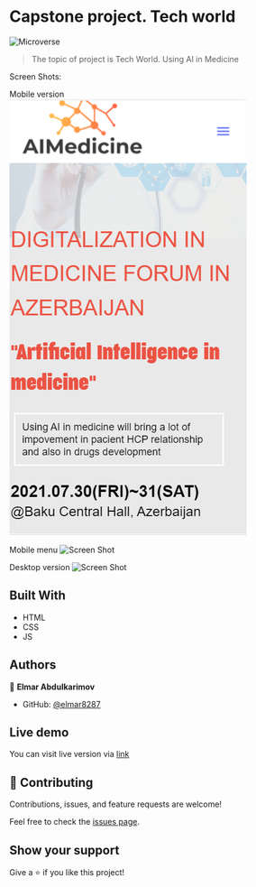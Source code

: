 # Capstone project. Tech world

![Microverse](https://img.shields.io/badge/Microverse-blueviolet)

> The topic of project is Tech World.
> Using AI in Medicine

Screen Shots:

Mobile version
![Screen Shot](./screen-sht/mobile_version.PNG)

Mobile menu
![Screen Shot](./screen-sht/mobile-menu.PNG)

Desktop version
![Screen Shot](./screen-sht/desktop-version.PNG)

## Built With

- HTML
- CSS
- JS

## Authors

👤 **Elmar Abdulkarimov**

- GitHub: [@elmar8287](https://github.com/elmar8287)

## Live demo
You can visit live version via [link](https://elmar8287.github.io/capstone/)


## 🤝 Contributing

Contributions, issues, and feature requests are welcome!

Feel free to check the [issues page](../../issues/).

## Show your support

Give a ⭐️ if you like this project!
